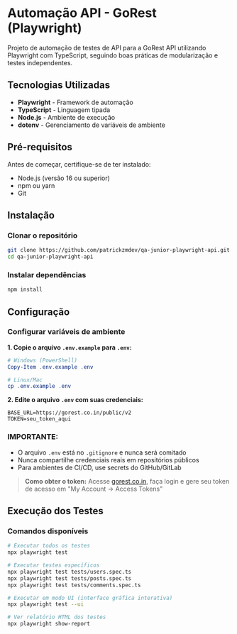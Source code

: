# Automação API - GoRest (Playwright)

Projeto de automação de testes de API para a GoRest API utilizando Playwright com TypeScript, seguindo boas práticas de modularização e testes independentes.

## Tecnologias Utilizadas

- **Playwright** - Framework de automação
- **TypeScript** - Linguagem tipada
- **Node.js** - Ambiente de execução
- **dotenv** - Gerenciamento de variáveis de ambiente

## Pré-requisitos

Antes de começar, certifique-se de ter instalado:

- Node.js (versão 16 ou superior)
- npm ou yarn
- Git

## Instalação

### Clonar o repositório
```bash
git clone https://github.com/patrickzmdev/qa-junior-playwright-api.git
cd qa-junior-playwright-api
```

### Instalar dependências
```bash
npm install
```

## Configuração

### Configurar variáveis de ambiente

**1. Copie o arquivo `.env.example` para `.env`:**

```powershell
# Windows (PowerShell)
Copy-Item .env.example .env

# Linux/Mac
cp .env.example .env
```

**2. Edite o arquivo `.env` com suas credenciais:**

```env
BASE_URL=https://gorest.co.in/public/v2
TOKEN=seu_token_aqui
```

### **IMPORTANTE:**

- O arquivo `.env` está no `.gitignore` e nunca será comitado
- Nunca compartilhe credenciais reais em repositórios públicos
- Para ambientes de CI/CD, use secrets do GitHub/GitLab

> **Como obter o token:** Acesse [gorest.co.in](https://gorest.co.in/), faça login e gere seu token de acesso em "My Account → Access Tokens"

## Execução dos Testes

### Comandos disponíveis

```bash
# Executar todos os testes
npx playwright test

# Executar testes específicos
npx playwright test tests/users.spec.ts
npx playwright test tests/posts.spec.ts
npx playwright test tests/comments.spec.ts

# Executar em modo UI (interface gráfica interativa)
npx playwright test --ui

# Ver relatório HTML dos testes
npx playwright show-report
```




